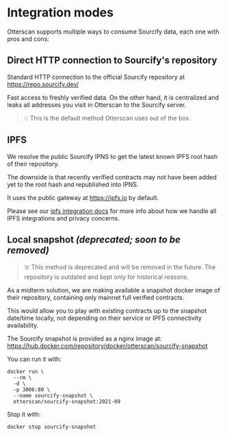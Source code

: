 # Integration modes

Otterscan supports multiple ways to consume Sourcify data, each one with pros and cons:

## Direct HTTP connection to Sourcify's repository

Standard HTTP connection to the official Sourcify repository at <https://repo.sourcify.dev/>

Fast access to freshly verified data. On the other hand, it is centralized and leaks all addresses you visit in Otterscan to the Sourcify server.

> 💡 This is the default method Otterscan uses out of the box.

## IPFS

We resolve the public Sourcify IPNS to get the latest known IPFS root hash of their repository.

The downside is that recently verified contracts may not have been added yet to the root hash and republished into IPNS.

It uses the public gateway at <https://ipfs.io> by default.

Please see our [ipfs integration docs](./ipfs.md) for more info about how we handle all IPFS integrations and privacy concerns.

## Local snapshot *(deprecated; soon to be removed)*

> ☠️ This method is deprecated and will be removed in the future. The repository is outdated and kept only for historical reasons.

As a midterm solution, we are making available a snapshot docker image of their repository, containing only mainnet full verified contracts.

This would allow you to play with existing contracts up to the snapshot date/time locally, not depending on their service or IPFS connectivity availability.

The Sourcify snapshot is provided as a nginx image at: <https://hub.docker.com/repository/docker/otterscan/sourcify-snapshot>

You can run it with:

```shell
docker run \
  --rm \
  -d \
  -p 3006:80 \
  --name sourcify-snapshot \
  otterscan/sourcify-snapshot:2021-09
```

Stop it with:

```
docker stop sourcify-snapshot
```

